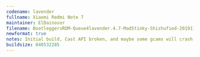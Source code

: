 ```yaml
---
codename: lavender
fullname: Xiaomi Redmi Note 7
maintainer: ElDainosor
filename: BootleggersROM-Queue4lavender.4.7-MadStinky-Shishufied-20191114-041352.zip
newformat: true
notes: Initial build, Cast API broken, and maybe some gcams will crash, report more in case that something else is broken
buildsize: 840532285
---
```

